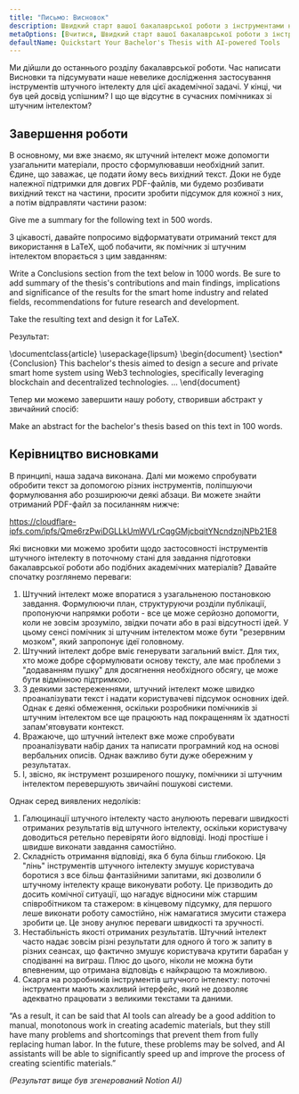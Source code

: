 ```yaml
---
title: "Письмо: Висновок"
description: Швидкий старт вашої бакалаврської роботи з інструментами на основі штучного інтелекту
metaOptions: [Вчитися, Швидкий старт вашої бакалаврської роботи з інструментами на основі штучного інтелекту]
defaultName: Quickstart Your Bachelor's Thesis with AI-powered Tools
---
```


<RoboAcademyText fWeight="500">
Ми дійшли до останнього розділу бакалаврської роботи. Час написати Висновки та підсумувати наше невелике дослідження застосування інструментів штучного інтелекту для цієї академічної задачі. У кінці, чи був цей досвід успішним? І що ще відсутнє в сучасних помічниках зі штучним інтелектом?
</RoboAcademyText>

## Завершення роботи

В основному, ми вже знаємо, як штучний інтелект може допомогти узагальнити матеріали, просто сформулювавши необхідний запит. Єдине, що заважає, це подати йому весь вихідний текст. Доки не буде належної підтримки для довгих PDF-файлів, ми будемо розбивати вихідний текст на частини, просити зробити підсумок для кожної з них, а потім відправляти частини разом:

<RoboAcademyDialog>

Give me a summary for the following text in 500 words. 
</RoboAcademyDialog>

З цікавості, давайте попросимо відформатувати отриманий текст для використання в LaTeX, щоб побачити, як помічник зі штучним інтелектом впорається з цим завданням:

<RoboAcademyDialog>

Write a Conclusions section from the text below in 1000 words. Be sure to add summary of the thesis's contributions and main findings, implications and significance of the results for the smart home industry and related fields, recommendations for future research and development.

Take the resulting text and design it for LaTeX.
</RoboAcademyDialog>

Результат:

<LessonCodeWrapper language="uml" noCopyIcon noLines codeClass="big-code">
    \documentclass{article}
    \usepackage{lipsum}
    \begin{document}
    \section*{Conclusion}
    This bachelor's thesis aimed to design a secure and private 
    smart home system using Web3 technologies, specifically leveraging 
    blockchain and decentralized technologies.
    ...
    \end{document}

</LessonCodeWrapper>

Тепер ми можемо завершити нашу роботу, створивши абстракт у звичайний спосіб:

<RoboAcademyDialog>

Make an abstract for the bachelor's thesis based on this text in 100 words.
</RoboAcademyDialog>

## Керівництво висновками

В принципі, наша задача виконана. Далі ми можемо спробувати обробити текст за допомогою різних інструментів, поліпшуючи формулювання або розширюючи деякі абзаци. Ви можете знайти отриманий PDF-файл за посиланням нижче:

https://cloudflare-ipfs.com/ipfs/Qme6rzPwiDGLLkUmWVLrCqgGMjcbqitYNcndznjNPb21E8

Які висновки ми можемо зробити щодо застосовності інструментів штучного інтелекту в поточному стані для завдання підготовки бакалаврської роботи або подібних академічних матеріалів? Давайте спочатку розглянемо переваги:

1. Штучний інтелект може впоратися з узагальненою постановкою завдання. Формулюючи план, структуруючи розділи публікації, пропонуючи напрямки роботи - все це може серйозно допомогти, коли не зовсім зрозуміло, звідки почати або в разі відсутності ідей. У цьому сенсі помічник зі штучним інтелектом може бути "резервним мозком", який запропонує ідеї головному.
2. Штучний інтелект добре вміє генерувати загальний вміст. Для тих, хто може добре сформулювати основу тексту, але має проблеми з "додаванням пушку" для досягнення необхідного обсягу, це може бути відмінною підтримкою.
3. З деякими застереженнями, штучний інтелект може швидко проаналізувати текст і надати користувачеві підсумок основних ідей. Однак є деякі обмеження, оскільки розробники помічників зі штучним інтелектом все ще працюють над покращенням їх здатності запам'ятовувати контекст.
4. Вражаюче, що штучний інтелект вже може спробувати проаналізувати набір даних та написати програмний код на основі вербальних описів. Однак важливо бути дуже обережним у результатах.
5. І, звісно, як інструмент розширеного пошуку, помічники зі штучним інтелектом перевершують звичайні пошукові системи.

Однак серед виявлених недоліків:

1. Галюцинації штучного інтелекту часто анулюють переваги швидкості отриманих результатів від штучного інтелекту, оскільки користувачу доводиться ретельно перевіряти його відповіді. Іноді простіше і швидше виконати завдання самостійно.
2. Складність отримання відповіді, яка б була більш глибокою. Ця "лінь" інструментів штучного інтелекту змушує користувача боротися з все більш фантазійними запитами, які дозволили б штучному інтелекту краще виконувати роботу. Це призводить до досить комічної ситуації, що нагадує відносини між старшим співробітником та стажером: в кінцевому підсумку, для першого леше виконати роботу самостійно, ніж намагатися змусити стажера зробити це. Це знову анулює переваги швидкості та зручності.
3. Нестабільність якості отриманих результатів. Штучний інтелект часто надає зовсім різні результати для одного й того ж запиту в різних сеансах, що фактично змушує користувача крутити барабан у сподіванні на виграш. Плюс до цього, ніколи не можна бути впевненим, що отримана відповідь є найкращою та можливою.
4. Скарга на розробників інструментів штучного інтелекту: поточні інструменти мають жахливий інтерфейс, який не дозволяє адекватно працювати з великими текстами та даними.

<RoboAcademyDialog>
“As a result, it can be said that AI tools can already be a good addition to manual, monotonous work in creating academic materials, but they still have many problems and shortcomings that prevent them from fully replacing human labor. In the future, these problems may be solved, and AI assistants will be able to significantly speed up and improve the process of creating scientific materials.”
</RoboAcademyDialog>

*(Результат вище був згенерований Notion AI)*